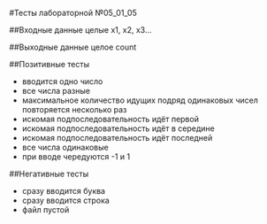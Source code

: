 #Тесты лабораторной №05_01_05

##Входные данные
целые х1, х2, х3...

##Выходные данные
целое count

##Позитивные тесты
- вводится одно число
- все числа разные
- максимальное количество идущих подряд одинаковых чисел повторяется несколько раз
- искомая подпоследовательность идёт первой
- искомая подпоследовательность идёт в середине
- искомая подпоследовательность идёт последней
- все числа одинаковые
- при вводе чередуются -1 и 1

##Негативные тесты
- сразу вводится буква
- сразу вводится строка
- файл пустой
